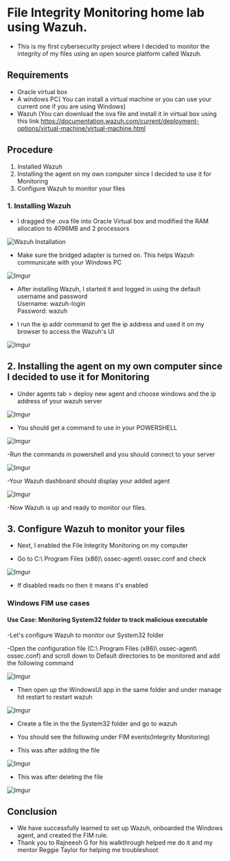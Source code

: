# File Integrity Monitoring home lab using Wazuh.

- This is my first cybersecurity project where I decided to monitor the integrity of my files using an open source platform called Wazuh.

## Requirements

- Oracle virtual box
- A windows PC( You can install a virtual machine or you can use your current one if you are using Windows)
- Wazuh (You can download the ova file and install it in virtual box using this link https://documentation.wazuh.com/current/deployment-options/virtual-machine/virtual-machine.html

## Procedure

1. Installed Wazuh
2. Installing the agent on my own computer since I decided to use it for Monitoring
3. Configure Wazuh to monitor your files

### 1. Installing Wazuh

- I dragged the .ova file into Oracle Virtual box and modified the RAM allocation to 4096MB and 2 processors

![Wazuh Installation](https://i.imgur.com/AIlWYkz.png)

- Make sure the bridged adapter is turned on. This helps Wazuh communicate with your Windows PC

![Imgur](https://imgur.com/WjDUVeP.png)

- After installing Wazuh, I started it and logged in using the default username and password <br>
Username: wazuh-login <br>
Password: wazuh

- I run the ip addr command to get the ip address and used it on my browser to access the Wazuh's UI

![Imgur](https://imgur.com/NN3oBrb.png)

## 2. Installing the agent on my own computer since I decided to use it for Monitoring

- Under agents tab > deploy new agent and choose windows and the ip address of your wazuh server

![Imgur](https://imgur.com/0HFXbzK.png)

- You should get a command to use in your POWERSHELL

![Imgur](https://imgur.com/gWvMOTB.png)

-Run the commands in powershell and you should connect to your server

![Imgur](https://imgur.com/mkL9490.png)

-Your Wazuh dashboard should display your added agent

![Imgur](https://imgur.com/YbToWx9.png)

-Now Wazuh is up and ready to monitor our files.

## 3. Configure Wazuh to monitor your files

- Next, I enabled the File Integrity Monitoring on my computer

- Go to C:\ Program Files (x86)\ ossec-agent\ ossec.conf and check <br>

![Imgur](https://imgur.com/nJWKNX2.png)

- If disabled reads no then it means it's enabled

### Windows FIM use cases

#### Use Case: Monitoring System32 folder to track malicious executable

-Let's configure Wazuh to monitor our System32 folder

-Open the configuration file (C:\ Program Files (x86)\ ossec-agent\ ossec.conf) and scroll down to Default directories to be monitored and add the following command

![Imgur](https://imgur.com/XTf9jof.png)

- Then open up the WindowsUI app in the same folder and under manage hit restart to restart wazuh

![Imgur](https://imgur.com/NRCABga.png)

- Create a file in the the System32 folder and go to wazuh

- You should see the following under FIM events(Integrity Monitoring)

- This was after adding the file

![Imgur](https://imgur.com/PY8HM6u.png)

- This was after deleting the file

![Imgur](https://imgur.com/OTPENau.png)

## Conclusion

- We have successfully learned to set up Wazuh, onboarded the Windows agent, and created the FIM rule.
- Thank you to Rajneesh G for his walkthrough helped me do it and my mentor Reggie Taylor for helping me troubleshoot
